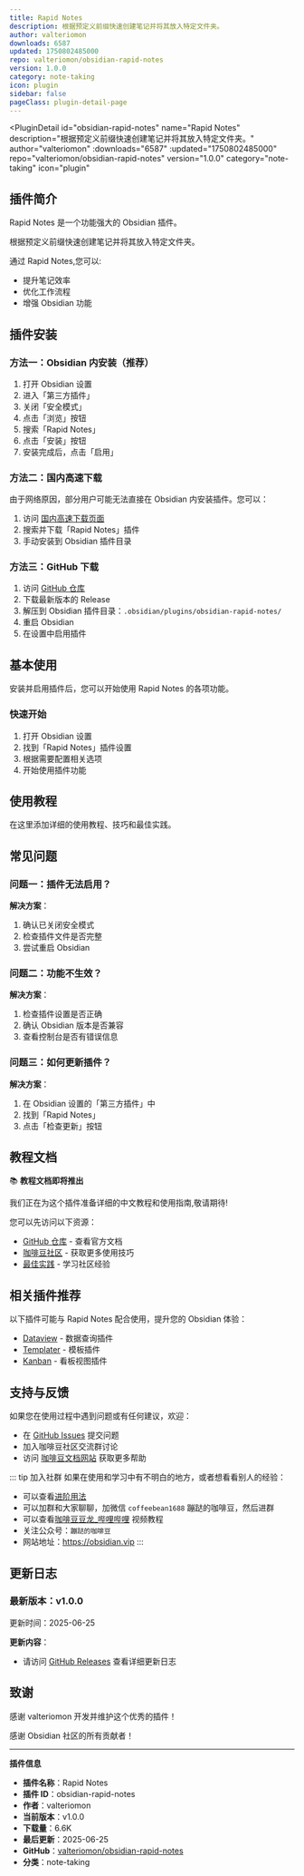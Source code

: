 ```yaml
---
title: Rapid Notes
description: 根据预定义前缀快速创建笔记并将其放入特定文件夹。
author: valteriomon
downloads: 6587
updated: 1750802485000
repo: valteriomon/obsidian-rapid-notes
version: 1.0.0
category: note-taking
icon: plugin
sidebar: false
pageClass: plugin-detail-page
---
```


<PluginDetail
  id="obsidian-rapid-notes"
  name="Rapid Notes"
  description="根据预定义前缀快速创建笔记并将其放入特定文件夹。"
  author="valteriomon"
  :downloads="6587"
  :updated="1750802485000"
  repo="valteriomon/obsidian-rapid-notes"
  version="1.0.0"
  category="note-taking"
  icon="plugin"
>

<!-- AUTO_GENERATED_START -->
## 插件简介

Rapid Notes 是一个功能强大的 Obsidian 插件。

根据预定义前缀快速创建笔记并将其放入特定文件夹。

通过 Rapid Notes,您可以:

- 提升笔记效率
- 优化工作流程
- 增强 Obsidian 功能

<!-- AUTO_GENERATED_END -->

<!-- AUTO_GENERATED_START -->
## 插件安装

### 方法一：Obsidian 内安装（推荐）

1. 打开 Obsidian 设置
2. 进入「第三方插件」
3. 关闭「安全模式」
4. 点击「浏览」按钮
5. 搜索「Rapid Notes」
6. 点击「安装」按钮
7. 安装完成后，点击「启用」

### 方法二：国内高速下载

由于网络原因，部分用户可能无法直接在 Obsidian 内安装插件。您可以：

1. 访问 [国内高速下载页面](/zh/documentation/obsidian-plugins-download.html)
2. 搜索并下载「Rapid Notes」插件
3. 手动安装到 Obsidian 插件目录

### 方法三：GitHub 下载

1. 访问 [GitHub 仓库](https://github.com/valteriomon/obsidian-rapid-notes)
2. 下载最新版本的 Release
3. 解压到 Obsidian 插件目录：`.obsidian/plugins/obsidian-rapid-notes/`
4. 重启 Obsidian
5. 在设置中启用插件

## 基本使用

安装并启用插件后，您可以开始使用 Rapid Notes 的各项功能。

### 快速开始

1. 打开 Obsidian 设置
2. 找到「Rapid Notes」插件设置
3. 根据需要配置相关选项
4. 开始使用插件功能

<!-- AUTO_GENERATED_END -->

<!-- CUSTOM_CONTENT_START:tutorial -->
## 使用教程

在这里添加详细的使用教程、技巧和最佳实践。

<!-- CUSTOM_CONTENT_END:tutorial -->

<!-- SHARED_CONTENT_START -->
## 常见问题

### 问题一：插件无法启用？

**解决方案**：
1. 确认已关闭安全模式
2. 检查插件文件是否完整
3. 尝试重启 Obsidian

### 问题二：功能不生效？

**解决方案**：
1. 检查插件设置是否正确
2. 确认 Obsidian 版本是否兼容
3. 查看控制台是否有错误信息

### 问题三：如何更新插件？

**解决方案**：
1. 在 Obsidian 设置的「第三方插件」中
2. 找到「Rapid Notes」
3. 点击「检查更新」按钮

## 教程文档

📚 **教程文档即将推出**

我们正在为这个插件准备详细的中文教程和使用指南,敬请期待!

您可以先访问以下资源：
- [GitHub 仓库](https://github.com/valteriomon/obsidian-rapid-notes) - 查看官方文档
- [咖啡豆社区](/zh/bases/) - 获取更多使用技巧
- [最佳实践](/zh/best-practices/) - 学习社区经验

## 相关插件推荐

以下插件可能与 Rapid Notes 配合使用，提升您的 Obsidian 体验：

- [Dataview](/zh/plugins/dataview.html) - 数据查询插件
- [Templater](/zh/plugins/templater-obsidian.html) - 模板插件
- [Kanban](/zh/plugins/obsidian-kanban.html) - 看板视图插件

## 支持与反馈

如果您在使用过程中遇到问题或有任何建议，欢迎：

- 在 [GitHub Issues](https://github.com/valteriomon/obsidian-rapid-notes/issues) 提交问题
- 加入咖啡豆社区交流群讨论
- 访问 [咖啡豆文档网站](https://obsidian.vip) 获取更多帮助

::: tip 加入社群
如果在使用和学习中有不明白的地方，或者想看看别人的经验：
- 可以查看[进阶用法](/zh/advanced)
- 可以加群和大家聊聊，加微信 `coffeebean1688` 蹦跶的咖啡豆，然后进群
- 可以查看[咖啡豆豆龙_哔哩哔哩](https://space.bilibili.com/618777356) 视频教程
- 关注公众号：`蹦跶的咖啡豆`
- 网站地址：https://obsidian.vip
:::
<!-- SHARED_CONTENT_END -->

<!-- AUTO_GENERATED_START -->
## 更新日志

### 最新版本：v1.0.0

更新时间：2025-06-25

**更新内容**：
- 请访问 [GitHub Releases](https://github.com/valteriomon/obsidian-rapid-notes/releases) 查看详细更新日志

## 致谢

感谢 valteriomon 开发并维护这个优秀的插件！

感谢 Obsidian 社区的所有贡献者！

---

**插件信息**
- **插件名称**：Rapid Notes
- **插件 ID**：obsidian-rapid-notes
- **作者**：valteriomon
- **当前版本**：v1.0.0
- **下载量**：6.6K
- **最后更新**：2025-06-25
- **GitHub**：[valteriomon/obsidian-rapid-notes](https://github.com/valteriomon/obsidian-rapid-notes)
- **分类**：note-taking
<!-- AUTO_GENERATED_END -->

</PluginDetail>

